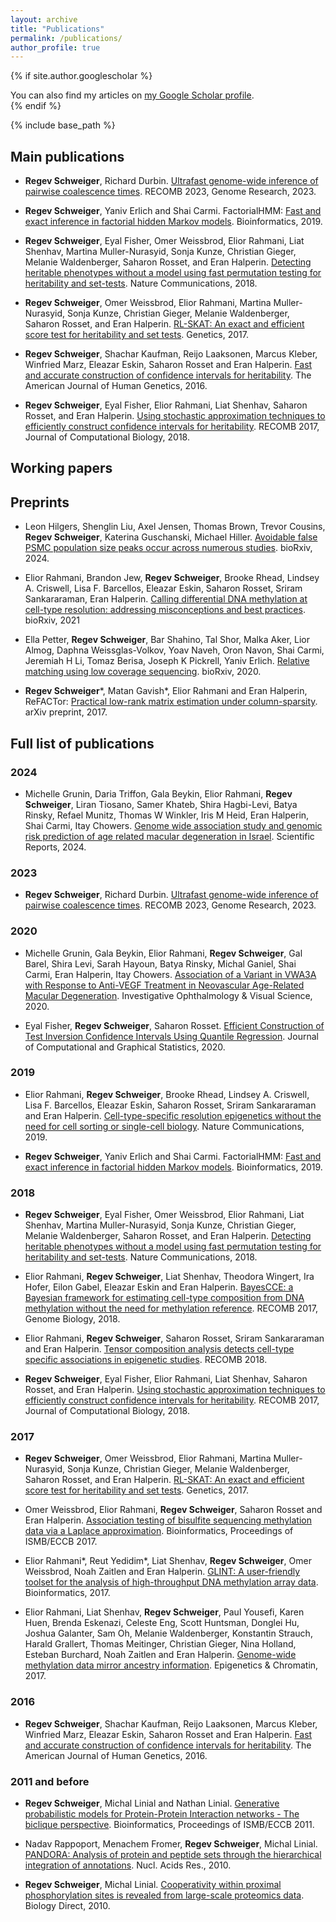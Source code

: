 ```yaml
---
layout: archive
title: "Publications"
permalink: /publications/
author_profile: true
---
```


{% if site.author.googlescholar %}
  <div class="wordwrap">You can also find my articles on <a href="{{site.author.googlescholar}}">my Google Scholar profile</a>.</div>
{% endif %}

{% include base_path %}

## Main publications

- **Regev Schweiger**, Richard Durbin. [Ultrafast genome-wide inference of pairwise coalescence times](https://genome.cshlp.org/content/33/7/1023.short).  RECOMB 2023, Genome Research, 2023.

- **Regev Schweiger**, Yaniv Erlich and Shai Carmi. FactorialHMM: [Fast and exact inference in factorial hidden Markov models](https://academic.oup.com/bioinformatics/advance-article/doi/10.1093/bioinformatics/bty944/5184283). Bioinformatics, 2019.

- **Regev Schweiger**, Eyal Fisher, Omer Weissbrod, Elior Rahmani, Liat Shenhav, Martina Muller-Nurasyid, Sonja Kunze, Christian Gieger, Melanie Waldenberger, Saharon Rosset, and Eran Halperin. [Detecting heritable phenotypes without a model using fast permutation testing for heritability and set-tests](https://www.nature.com/articles/s41467-018-07276-w). Nature Communications, 2018.

- **Regev Schweiger**, Omer Weissbrod, Elior Rahmani, Martina Muller-Nurasyid, Sonja Kunze, Christian Gieger, Melanie Waldenberger, Saharon Rosset, and Eran Halperin. [RL-SKAT: An exact and efficient score test for heritability and set tests](http://www.genetics.org/content/207/4/1275). Genetics, 2017. 

- **Regev Schweiger**, Shachar Kaufman, Reijo Laaksonen, Marcus Kleber, Winfried Marz, Eleazar Eskin, Saharon Rosset and Eran Halperin. [Fast and accurate construction of confidence intervals for heritability](https://www.sciencedirect.com/science/article/pii/S0002929716301434). The American Journal of Human Genetics, 2016.

- **Regev Schweiger**, Eyal Fisher, Elior Rahmani, Liat Shenhav, Saharon Rosset, and Eran Halperin. [Using stochastic approximation techniques to efficiently construct confidence intervals for heritability](https://www.liebertpub.com/doi/pdfplus/10.1089/cmb.2018.0047). RECOMB 2017, Journal of Computational Biology, 2018.


## Working papers

## Preprints

- Leon Hilgers, Shenglin Liu, Axel Jensen, Thomas Brown, Trevor Cousins, **Regev Schweiger**, Katerina Guschanski, Michael Hiller. [Avoidable false PSMC population size peaks occur across numerous studies](https://www.biorxiv.org/content/10.1101/2024.06.17.599025v1.abstract). bioRxiv, 2024.

- Elior Rahmani, Brandon Jew, **Regev Schweiger**, Brooke Rhead, Lindsey A. Criswell, Lisa F. Barcellos, Eleazar Eskin, Saharon Rosset, Sriram Sankararaman, Eran Halperin. [Calling differential DNA methylation at cell-type resolution: addressing misconceptions and best practices](https://www.biorxiv.org/content/10.1101/2021.02.14.431168v1.abstract). bioRxiv, 2021

- Ella Petter, **Regev Schweiger**, Bar Shahino, Tal Shor, Malka Aker, Lior Almog, Daphna Weissglas-Volkov, Yoav Naveh, Oron Navon, Shai Carmi, Jeremiah H Li, Tomaz Berisa, Joseph K Pickrell, Yaniv Erlich. [Relative matching using low coverage sequencing](https://www.biorxiv.org/content/10.1101/2020.09.09.289322v3.abstract). bioRxiv, 2020.

- **Regev Schweiger***, Matan Gavish*, Elior Rahmani and Eran Halperin, ReFACTor: [Practical low-rank matrix estimation under column-sparsity](https://arxiv.org/abs/1705.07654). arXiv preprint, 2017.

## Full list of publications

### 2024

- Michelle Grunin, Daria Triffon, Gala Beykin, Elior Rahmani, **Regev Schweiger**, Liran Tiosano, Samer Khateb, Shira Hagbi-Levi, Batya Rinsky, Refael Munitz, Thomas W Winkler, Iris M Heid, Eran Halperin, Shai Carmi, Itay Chowers. [Genome wide association study and genomic risk prediction of age related macular degeneration in Israel](https://www.nature.com/articles/s41598-024-63065-0). Scientific Reports, 2024.

### 2023

- **Regev Schweiger**, Richard Durbin. [Ultrafast genome-wide inference of pairwise coalescence times](https://genome.cshlp.org/content/33/7/1023.short). RECOMB 2023, Genome Research, 2023.

### 2020

- Michelle Grunin, Gala Beykin, Elior Rahmani, **Regev Schweiger**, Gal Barel, Shira Levi, Sarah Hayoun, Batya Rinsky, Michal Ganiel, Shai Carmi, Eran Halperin, Itay Chowers. [Association of a Variant in VWA3A with Response to Anti-VEGF Treatment in Neovascular Age-Related Macular Degeneration](https://scholar.google.com/scholar?cluster=1406931460777928260&hl=en&oi=scholarr). Investigative Ophthalmology & Visual Science, 2020.

- Eyal Fisher, **Regev Schweiger**, Saharon Rosset. [Efficient Construction of Test Inversion Confidence Intervals Using Quantile Regression](https://www.tandfonline.com/doi/full/10.1080/10618600.2019.1647215). Journal of Computational and Graphical Statistics, 2020.

### 2019

- Elior Rahmani, **Regev Schweiger**, Brooke Rhead, Lindsey A. Criswell, Lisa F. Barcellos, Eleazar Eskin, Saharon Rosset, Sriram Sankararaman and Eran Halperin. [Cell-type-specific resolution epigenetics without the need for cell sorting or single-cell biology](https://www.nature.com/articles/s41467-019-11052-9). Nature Communications, 2019.

- **Regev Schweiger**, Yaniv Erlich and Shai Carmi. FactorialHMM: [Fast and exact inference in factorial hidden Markov models](https://academic.oup.com/bioinformatics/advance-article/doi/10.1093/bioinformatics/bty944/5184283). Bioinformatics, 2019.

### 2018

- **Regev Schweiger**, Eyal Fisher, Omer Weissbrod, Elior Rahmani, Liat Shenhav, Martina Muller-Nurasyid, Sonja Kunze, Christian Gieger, Melanie Waldenberger, Saharon Rosset, and Eran Halperin. [Detecting heritable phenotypes without a model using fast permutation testing for heritability and set-tests](https://www.nature.com/articles/s41467-018-07276-w). Nature Communications, 2018. 

- Elior Rahmani, **Regev Schweiger**, Liat Shenhav, Theodora Wingert, Ira Hofer, Eilon Gabel, Eleazar Eskin and Eran Halperin. [BayesCCE: a Bayesian framework for estimating cell-type composition from DNA methylation without the need for methylation reference](https://genomebiology.biomedcentral.com/articles/10.1186/s13059-018-1513-2). RECOMB 2017, Genome Biology, 2018.

- Elior Rahmani, **Regev Schweiger**, Saharon Rosset, Sriram Sankararaman and Eran Halperin. [Tensor composition analysis detects cell-type specific associations in epigenetic studies](https://www.springer.com/gp/book/9783319899282?utm_campaign=3_pier05_buy_print&utm_content=en_08082017&utm_medium=referral&utm_source=google_books#otherversion=9783319899299). RECOMB 2018.

- **Regev Schweiger**, Eyal Fisher, Elior Rahmani, Liat Shenhav, Saharon Rosset, and Eran Halperin. [Using stochastic approximation techniques to efficiently construct confidence intervals for heritability](https://www.liebertpub.com/doi/pdfplus/10.1089/cmb.2018.0047). RECOMB 2017, Journal of Computational Biology, 2018.

### 2017

- **Regev Schweiger**, Omer Weissbrod, Elior Rahmani, Martina Muller-Nurasyid, Sonja Kunze, Christian Gieger, Melanie Waldenberger, Saharon Rosset, and Eran Halperin. [RL-SKAT: An exact and efficient score test for heritability and set tests](http://www.genetics.org/content/207/4/1275). Genetics, 2017. 

- Omer Weissbrod, Elior Rahmani, **Regev Schweiger**, Saharon Rosset and Eran Halperin. [Association testing of bisulfite sequencing methylation data via a Laplace approximation](https://academic.oup.com/bioinformatics/article/33/14/i325/3953963). Bioinformatics, Proceedings of ISMB/ECCB 2017. 

- Elior Rahmani*, Reut Yedidim*, Liat Shenhav, **Regev Schweiger**, Omer Weissbrod, Noah Zaitlen and Eran Halperin. [GLINT: A user-friendly toolset for the analysis of high-throughput DNA methylation array data](https://academic.oup.com/bioinformatics/article/33/12/1870/2976715). Bioinformatics, 2017. 

- Elior Rahmani, Liat Shenhav, **Regev Schweiger**, Paul Yousefi, Karen Huen, Brenda Eskenazi, Celeste Eng, Scott Huntsman, Donglei Hu, Joshua Galanter, Sam Oh, Melanie Waldenberger, Konstantin Strauch, Harald Grallert, Thomas Meitinger, Christian Gieger, Nina Holland, Esteban Burchard, Noah Zaitlen and Eran Halperin. [Genome-wide methylation data mirror ancestry information](https://epigeneticsandchromatin.biomedcentral.com/articles/10.1186/s13072-016-0108-y). Epigenetics & Chromatin, 2017. 

### 2016

- **Regev Schweiger**, Shachar Kaufman, Reijo Laaksonen, Marcus Kleber, Winfried Marz, Eleazar Eskin, Saharon Rosset and Eran Halperin. [Fast and accurate construction of confidence intervals for heritability](https://www.sciencedirect.com/science/article/pii/S0002929716301434). The American Journal of Human Genetics, 2016.

### 2011 and before

- **Regev Schweiger**, Michal Linial and Nathan Linial. [Generative probabilistic models for Protein-Protein Interaction networks - The biclique perspective](https://academic.oup.com/bioinformatics/article-lookup/doi/10.1093/bioinformatics/btr201). Bioinformatics, Proceedings of ISMB/ECCB 2011.

- Nadav Rappoport, Menachem Fromer, **Regev Schweiger**, Michal Linial. [PANDORA: Analysis of protein and peptide sets through the hierarchical integration of annotations](https://academic.oup.com/nar/article/38/suppl_2/W84/1099156). Nucl. Acids Res., 2010.

- **Regev Schweiger**, Michal Linial. [Cooperativity within proximal phosphorylation sites is revealed from large-scale proteomics data](https://biologydirect.biomedcentral.com/articles/10.1186/1745-6150-5-6). Biology Direct, 2010.


